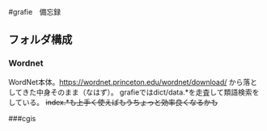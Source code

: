 #grafie　備忘録

## フォルダ構成

### Wordnet

WordNet本体。https://wordnet.princeton.edu/wordnet/download/ から落としてきた中身そのまま（なはず）。
grafieではdict/data.*を走査して類語検索をしている。
~~index.*も上手く使えばもうちょっと効率良くなるかも~~

###cgis
